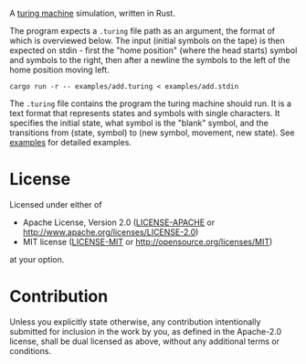 A [turing machine](https://en.wikipedia.org/wiki/Turing_machine) simulation, written in Rust.

The program expects a `.turing` file path as an argument, the format of which is
overviewed below. The input (initial symbols on the tape) is then expected on
stdin - first the "home position" (where the head starts) symbol and symbols to
the right, then after a newline the symbols to the left of the home position
moving left.
```
cargo run -r -- examples/add.turing < examples/add.stdin
```

The `.turing` file contains the program the turing machine should run. It is a
text format that represents states and symbols with single characters. It
specifies the initial state, what symbol is the "blank" symbol, and the
transitions from (state, symbol) to (new symbol, movement, new state). See
[examples](examples) for detailed examples.

# License

Licensed under either of

- Apache License, Version 2.0 ([LICENSE-APACHE](LICENSE-APACHE) or
  http://www.apache.org/licenses/LICENSE-2.0)
- MIT license ([LICENSE-MIT](LICENSE-MIT) or http://opensource.org/licenses/MIT)

at your option.

# Contribution

Unless you explicitly state otherwise, any contribution intentionally submitted
for inclusion in the work by you, as defined in the Apache-2.0 license, shall be
dual licensed as above, without any additional terms or conditions.
